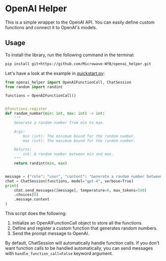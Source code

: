 # OpenAI Helper 

This is a simple wrapper to the OpenAI API. You can easily define custom functions and connect it to OpenAI's models.

## Usage

To install the library, run the following command in the terminal:

```sh
pip install git+https://github.com/Microwave-WYB/openai_helper.git
```

Let's have a look at the example in [quickstart.py](./quickstart.py):

```python
from openai_helper import OpenAIFunctionCall, ChatSession
from random import randint

functions = OpenAIFunctionCall()


@functions.register
def random_number(min: int, max: int) -> int:
    """
    Generate a random number from min to max.

    Args:
        min (int): The minimum bound for the random number.
        max (int): The maximum bound for the random number.

    Returns:
        int: A random number between min and max.
    """
    return randint(min, max)


message = {"role": "user", "content": "Generate a random number between 1 and 10000"}
chat = ChatSession(functions, model="gpt-4", verbose=True)
print(
    chat.send_messages([message], temperature=0, max_tokens=500)
    .choices[0]
    .message.content
)
```

This script does the following:
1. Initialize an OpenAIFunctionCall object to store all the functions.
2. Define and register a custom function that generates random numbers.
3. Send the prompt message to OpenAI.

By default, ChatSession will automatically handle function calls. If you don't want function calls to be handled automatically, you can send messages with `handle_function_call=False` keyword argument.
